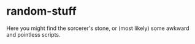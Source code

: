 # random-stuff
Here you might find the sorcerer's stone, or (most likely) some awkward and pointless scripts.
